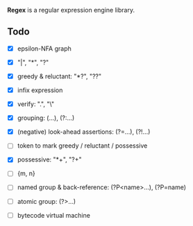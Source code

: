 **Regex** is a regular expression engine library.

## Todo

- [x] epsilon-NFA graph
- [x] "|", "\*", "?"
- [x] greedy & reluctant: "\*?", "??"
- [x] infix expression
- [x] verify: ".", "\\"
- [x] grouping: (...), (?:...)
- [x] (negative) look-ahead assertions: (?=...), (?!...)
- [ ] token to mark greedy / reluctant / possessive
- [x] possessive: "\*+", "?+"
- [ ] {m, n}
- [ ] named group & back-reference: (?P\<name\>...), (?P=name) 
- [ ] atomic group: (?>...)
- [ ] bytecode virtual machine

